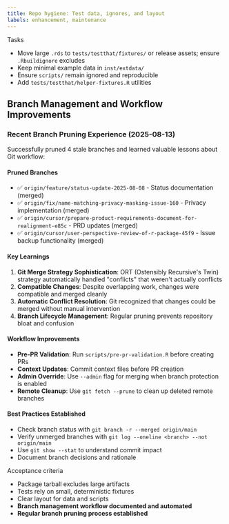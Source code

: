 ```yaml
---
title: Repo hygiene: Test data, ignores, and layout
labels: enhancement, maintenance
---
```


Tasks
- Move large `.rds` to `tests/testthat/fixtures/` or release assets; ensure `.Rbuildignore` excludes
- Keep minimal example data in `inst/extdata/`
- Ensure `scripts/` remain ignored and reproducible
- Add `tests/testthat/helper-fixtures.R` utilities

## Branch Management and Workflow Improvements

### Recent Branch Pruning Experience (2025-08-13)
Successfully pruned 4 stale branches and learned valuable lessons about Git workflow:

#### Pruned Branches
- ✅ `origin/feature/status-update-2025-08-08` - Status documentation (merged)
- ✅ `origin/fix/name-matching-privacy-masking-issue-160` - Privacy implementation (merged)
- ✅ `origin/cursor/prepare-product-requirements-document-for-realignment-e85c` - PRD updates (merged)
- ✅ `origin/cursor/user-perspective-review-of-r-package-45f9` - Issue backup functionality (merged)

#### Key Learnings
1. **Git Merge Strategy Sophistication**: ORT (Ostensibly Recursive's Twin) strategy automatically handled "conflicts" that weren't actually conflicts
2. **Compatible Changes**: Despite overlapping work, changes were compatible and merged cleanly
3. **Automatic Conflict Resolution**: Git recognized that changes could be merged without manual intervention
4. **Branch Lifecycle Management**: Regular pruning prevents repository bloat and confusion

#### Workflow Improvements
- **Pre-PR Validation**: Run `scripts/pre-pr-validation.R` before creating PRs
- **Context Updates**: Commit context files before PR creation
- **Admin Override**: Use `--admin` flag for merging when branch protection is enabled
- **Remote Cleanup**: Use `git fetch --prune` to clean up deleted remote branches

#### Best Practices Established
- Check branch status with `git branch -r --merged origin/main`
- Verify unmerged branches with `git log --oneline <branch> --not origin/main`
- Use `git show --stat` to understand commit impact
- Document branch decisions and rationale

Acceptance criteria
- Package tarball excludes large artifacts
- Tests rely on small, deterministic fixtures
- Clear layout for data and scripts
- **Branch management workflow documented and automated**
- **Regular branch pruning process established**